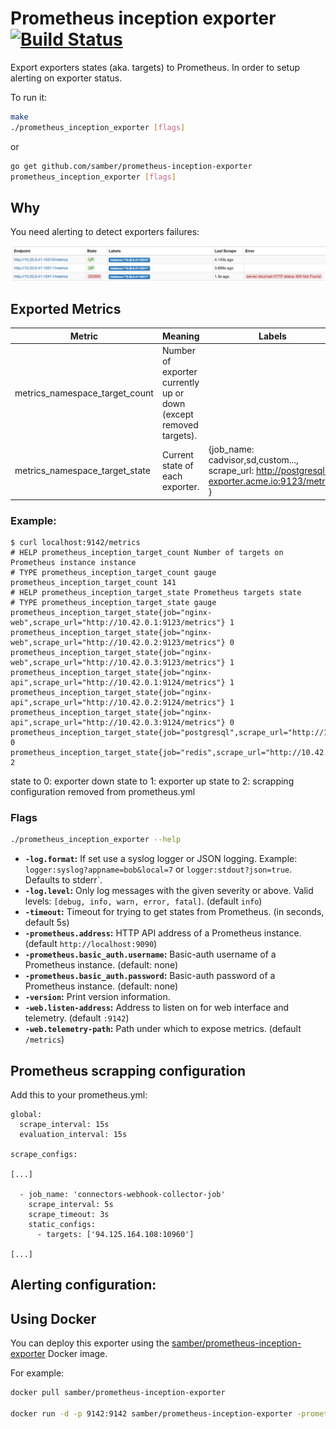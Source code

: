 # Prometheus inception exporter [![Build Status](https://travis-ci.org/samber/prometheus_inception_exporter.svg)][travis]

Export exporters states (aka. targets) to Prometheus. In order to setup alerting on exporter status.

To run it:

```bash
make
./prometheus_inception_exporter [flags]
```

or

```bash
go get github.com/samber/prometheus-inception-exporter
prometheus_inception_exporter [flags]
```

## Why

You need alerting to detect exporters failures:

![prometheus console](screenshot.png)

## Exported Metrics

| Metric | Meaning | Labels |
| ------ | ------- | ------ |
| metrics_namespace_target_count | Number of exporter currently up or down (except removed targets). | |
| metrics_namespace_target_state | Current state of each exporter. | {job_name: cadvisor,sd,custom..., scrape_url: http://postgresql-exporter.acme.io:9123/metrics } |

### Example:

```
$ curl localhost:9142/metrics
# HELP prometheus_inception_target_count Number of targets on Prometheus instance instance
# TYPE prometheus_inception_target_count gauge
prometheus_inception_target_count 141
# HELP prometheus_inception_target_state Prometheus targets state
# TYPE prometheus_inception_target_state gauge
prometheus_inception_target_state{job="nginx-web",scrape_url="http://10.42.0.1:9123/metrics"} 1
prometheus_inception_target_state{job="nginx-web",scrape_url="http://10.42.0.2:9123/metrics"} 0
prometheus_inception_target_state{job="nginx-web",scrape_url="http://10.42.0.3:9123/metrics"} 1
prometheus_inception_target_state{job="nginx-api",scrape_url="http://10.42.0.1:9124/metrics"} 1
prometheus_inception_target_state{job="nginx-api",scrape_url="http://10.42.0.2:9124/metrics"} 1
prometheus_inception_target_state{job="nginx-api",scrape_url="http://10.42.0.3:9124/metrics"} 0
prometheus_inception_target_state{job="postgresql",scrape_url="http://10.42.0.2:9125/metrics"} 0
prometheus_inception_target_state{job="redis",scrape_url="http://10.42.0.2:9126/metrics"} 2
```

state to 0: exporter down
state to 1: exporter up
state to 2: scrapping configuration removed from prometheus.yml

### Flags

```bash
./prometheus_inception_exporter --help
```

* __`-log.format`:__ If set use a syslog logger or JSON logging. Example: `logger:syslog?appname=bob&local=7` or `logger:stdout?json=true`. Defaults to stderr`.
* __`-log.level`:__ Only log messages with the given severity or above. Valid levels: `[debug, info, warn, error, fatal]`. (default `info`)
* __`-timeout`:__ Timeout for trying to get states from Prometheus. (in seconds, default 5s)
* __`-prometheus.address`:__ HTTP API address of a Prometheus instance. (default `http://localhost:9090`)
* __`-prometheus.basic_auth.username`:__ Basic-auth username of a Prometheus instance. (default: none)
* __`-prometheus.basic_auth.password`:__ Basic-auth password of a Prometheus instance. (default: none)
* __`-version`:__ Print version information.
* __`-web.listen-address`:__ Address to listen on for web interface and telemetry. (default `:9142`)
* __`-web.telemetry-path`:__ Path under which to expose metrics. (default `/metrics`)

## Prometheus scrapping configuration

Add this to your prometheus.yml:

```
global:
  scrape_interval: 15s
  evaluation_interval: 15s

scrape_configs:

[...]

  - job_name: 'connectors-webhook-collector-job'
    scrape_interval: 5s
    scrape_timeout: 3s
    static_configs:
      - targets: ['94.125.164.108:10960']

[...]

```

## Alerting configuration:



## Using Docker

You can deploy this exporter using the [samber/prometheus-inception-exporter](https://registry.hub.docker.com/u/samber/prometheus-inception-exporter/) Docker image.

For example:

```bash
docker pull samber/prometheus-inception-exporter

docker run -d -p 9142:9142 samber/prometheus-inception-exporter -prometheus.addr=http://prometheus.acme.io:9090 -prometheus.basic_auth.username=foo -prometheus.basic_auth.username=bar
```


[hub]: https://hub.docker.com/r/samber/prometheus-inception-exporter
[travis]: https://travis-ci.org/samber/prometheus-inception-exporter
